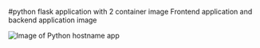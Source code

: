 #python flask application  with 2 container image Frontend application and backend application image 

![Image of Python hostname app ](https://github.com/avijitEn/python-web-api/python_app.png )

